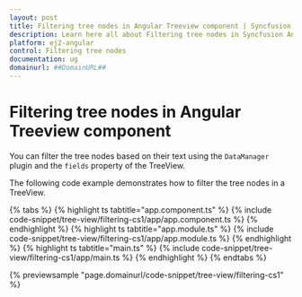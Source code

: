 ```yaml
---
layout: post
title: Filtering tree nodes in Angular Treeview component | Syncfusion
description: Learn here all about Filtering tree nodes in Syncfusion Angular Treeview component of Syncfusion Essential JS 2 and more.
platform: ej2-angular
control: Filtering tree nodes 
documentation: ug
domainurl: ##DomainURL##
---
```


# Filtering tree nodes in Angular Treeview component

You can filter the tree nodes based on their text using the  `DataManager` plugin and the `fields` property of the TreeView.

The following code example demonstrates how to filter the tree nodes in a TreeView.

{% tabs %}
{% highlight ts tabtitle="app.component.ts" %}
{% include code-snippet/tree-view/filtering-cs1/app/app.component.ts %}
{% endhighlight %}
{% highlight ts tabtitle="app.module.ts" %}
{% include code-snippet/tree-view/filtering-cs1/app/app.module.ts %}
{% endhighlight %}
{% highlight ts tabtitle="main.ts" %}
{% include code-snippet/tree-view/filtering-cs1/app/main.ts %}
{% endhighlight %}
{% endtabs %}
  
{% previewsample "page.domainurl/code-snippet/tree-view/filtering-cs1" %}